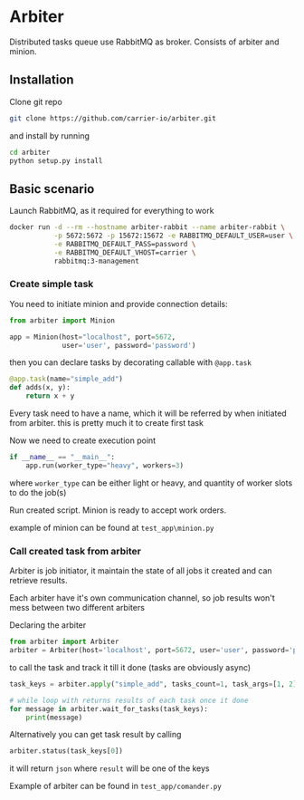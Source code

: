 # Arbiter
Distributed tasks queue use RabbitMQ as broker. Consists of arbiter and minion.

## Installation

Clone git repo
```bash
git clone https://github.com/carrier-io/arbiter.git 
```
and install by running
```bash
cd arbiter
python setup.py install
```

## Basic scenario

Launch RabbitMQ, as it required for everything to work
```bash
docker run -d --rm --hostname arbiter-rabbit --name arbiter-rabbit \
           -p 5672:5672 -p 15672:15672 -e RABBITMQ_DEFAULT_USER=user \
           -e RABBITMQ_DEFAULT_PASS=password \
           -e RABBITMQ_DEFAULT_VHOST=carrier \
           rabbitmq:3-management
```

### Create simple task
You need to initiate minion and provide connection details:
```python
from arbiter import Minion

app = Minion(host="localhost", port=5672, 
             user='user', password='password')
```
then you can declare tasks by decorating callable with `@app.task`
```python
@app.task(name="simple_add")
def adds(x, y):
    return x + y
```
Every task need to have a name, which it will be referred by when initiated from arbiter.
this is pretty much it to create first task

Now we need to create execution point
```python
if __name__ == "__main__":
    app.run(worker_type="heavy", workers=3)
```
where `worker_type` can be either light or heavy, and quantity of worker slots to do the job(s) 

Run created script. Minion is ready to accept work orders.

example of minion can be found at `test_app\minion.py`

### Call created task from arbiter
Arbiter is job initiator, it maintain the state of all jobs it created and can retrieve results.

Each arbiter have it's own communication channel, so job results won't mess between two different arbiters

Declaring the arbiter
```python
from arbiter import Arbiter
arbiter = Arbiter(host='localhost', port=5672, user='user', password='password')
``` 
to call the task and track it till it done (tasks are obviously async)
```python
task_keys = arbiter.apply("simple_add", tasks_count=1, task_args=[1, 2]) #  will return array of task ids

# while loop with returns results of each task once it done
for message in arbiter.wait_for_tasks(task_keys):
    print(message)
```
Alternatively you can get task result by calling
```python
arbiter.status(task_keys[0])
```
it will return `json` where `result` will be one of the keys

Example of arbiter can be found in `test_app/comander.py`